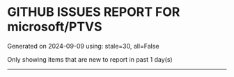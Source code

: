 
# GITHUB ISSUES REPORT FOR microsoft/PTVS


Generated on 2024-09-09 using: stale=30, all=False


Only showing items that are new to report in past 1 day(s)


---




















